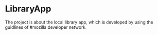 # LibraryApp

The project is about the local library app, which is developed by using the guidlines of #mozilla developer network.
